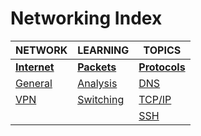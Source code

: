 # Networking Index

|NETWORK|LEARNING|TOPICS|
|---|---|---|
|[**Internet**](internet-index)|[**Packets**](packets-index)|[**Protocols**](protocols-index)|
|[General](networking/internet/internet-general)|[Analysis](networking/packets/packets-analysis.md)|[DNS](networking/protocols/protocols-dns.md)|
|[VPN](networking/internet/internet-vpn)|[Switching](networking/packets/packets-switching.md)|[TCP/IP](networking/protocols/protocols-tcpip)|
|||[SSH](networking/protocols/protocols-ssh)|
